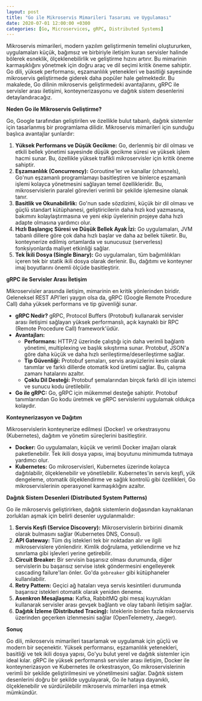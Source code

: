 ```yaml
---
layout: post
title: "Go ile Mikroservis Mimarileri Tasarımı ve Uygulaması"
date: 2020-07-01 12:00:00 +0300
categories: [Go, Microservices, gRPC, Distributed Systems]
---
```



Mikroservis mimarileri, modern yazılım geliştirmenin temelini oluştururken, uygulamaları küçük, bağımsız ve birbiriyle iletişim kuran servisler halinde bölerek esneklik, ölçeklenebilirlik ve geliştirme hızını artırır. Bu mimarinin karmaşıklığını yönetmek için doğru araç ve dil seçimi kritik öneme sahiptir. Go dili, yüksek performansı, eşzamanlılık yetenekleri ve basitliği sayesinde mikroservis geliştirmede giderek daha popüler hale gelmektedir. Bu makalede, Go dilinin mikroservis geliştirmedeki avantajlarını, gRPC ile servisler arası iletişimi, konteynerizasyonu ve dağıtık sistem desenlerini detaylandıracağız.

**Neden Go ile Mikroservis Geliştirme?**

Go, Google tarafından geliştirilen ve özellikle bulut tabanlı, dağıtık sistemler için tasarlanmış bir programlama dilidir. Mikroservis mimarileri için sunduğu başlıca avantajlar şunlardır:

1.  **Yüksek Performans ve Düşük Gecikme:** Go, derlenmiş bir dil olması ve etkili bellek yönetimi sayesinde düşük gecikme süresi ve yüksek işlem hacmi sunar. Bu, özellikle yüksek trafikli mikroservisler için kritik öneme sahiptir.
2.  **Eşzamanlılık (Concurrency):** Goroutine'ler ve kanallar (channels), Go'nun eşzamanlı programlamayı basitleştiren ve binlerce eşzamanlı işlemi kolayca yönetmesini sağlayan temel özellikleridir. Bu, mikroservislerin paralel görevleri verimli bir şekilde işlemesine olanak tanır.
3.  **Basitlik ve Okunabilirlik:** Go'nun sade sözdizimi, küçük bir dil olması ve güçlü standart kütüphanesi, geliştiricilerin daha hızlı kod yazmasına, bakımını kolaylaştırmasına ve yeni ekip üyelerinin projeye daha hızlı adapte olmasına yardımcı olur.
4.  **Hızlı Başlangıç Süresi ve Düşük Bellek Ayak İzi:** Go uygulamaları, JVM tabanlı dillere göre çok daha hızlı başlar ve daha az bellek tüketir. Bu, konteynerize edilmiş ortamlarda ve sunucusuz (serverless) fonksiyonlarda maliyet etkinliği sağlar.
5.  **Tek İkili Dosya (Single Binary):** Go uygulamaları, tüm bağımlılıkları içeren tek bir statik ikili dosya olarak derlenir. Bu, dağıtımı ve konteyner imaj boyutlarını önemli ölçüde basitleştirir.

**gRPC ile Servisler Arası İletişim**

Mikroservisler arasında iletişim, mimarinin en kritik yönlerinden biridir. Geleneksel REST API'leri yaygın olsa da, gRPC (Google Remote Procedure Call) daha yüksek performans ve tip güvenliği sunar.

*   **gRPC Nedir?** gRPC, Protocol Buffers (Protobuf) kullanarak servisler arası iletişimi sağlayan yüksek performanslı, açık kaynaklı bir RPC (Remote Procedure Call) framework'üdür.
*   **Avantajları:**
    *   **Performans:** HTTP/2 üzerinde çalıştığı için daha verimli bağlantı yönetimi, multiplexing ve başlık sıkıştırma sunar. Protobuf, JSON'a göre daha küçük ve daha hızlı serileştirme/deserileştirme sağlar.
    *   **Tip Güvenliği:** Protobuf şemaları, servis arayüzlerini kesin olarak tanımlar ve farklı dillerde otomatik kod üretimi sağlar. Bu, çalışma zamanı hatalarını azaltır.
    *   **Çoklu Dil Desteği:** Protobuf şemalarından birçok farklı dil için istemci ve sunucu kodu üretilebilir.
*   **Go ile gRPC:** Go, gRPC için mükemmel desteğe sahiptir. Protobuf tanımlarından Go kodu üretmek ve gRPC servislerini uygulamak oldukça kolaydır.

**Konteynerizasyon ve Dağıtım**

Mikroservislerin konteynerize edilmesi (Docker) ve orkestrasyonu (Kubernetes), dağıtım ve yönetim süreçlerini basitleştirir.

*   **Docker:** Go uygulamaları, küçük ve verimli Docker imajları olarak paketlenebilir. Tek ikili dosya yapısı, imaj boyutunu minimumda tutmaya yardımcı olur.
*   **Kubernetes:** Go mikroservisleri, Kubernetes üzerinde kolayca dağıtılabilir, ölçeklenebilir ve yönetilebilir. Kubernetes'in servis keşfi, yük dengeleme, otomatik ölçeklendirme ve sağlık kontrolü gibi özellikleri, Go mikroservislerinin operasyonel karmaşıklığını azaltır.

**Dağıtık Sistem Desenleri (Distributed System Patterns)**

Go ile mikroservis geliştirirken, dağıtık sistemlerin doğasından kaynaklanan zorlukları aşmak için belirli desenler uygulanmalıdır:

1.  **Servis Keşfi (Service Discovery):** Mikroservislerin birbirini dinamik olarak bulmasını sağlar (Kubernetes DNS, Consul).
2.  **API Gateway:** Tüm dış istekleri tek bir noktadan alır ve ilgili mikroservislere yönlendirir. Kimlik doğrulama, yetkilendirme ve hız sınırlama gibi işlevleri yerine getirebilir.
3.  **Circuit Breaker:** Bir servisin başarısız olması durumunda, diğer servislerin bu başarısız servise istek göndermesini engelleyerek cascading failure'ları önler. Go'da `gobreaker` gibi kütüphaneler kullanılabilir.
4.  **Retry Pattern:** Geçici ağ hataları veya servis kesintileri durumunda başarısız istekleri otomatik olarak yeniden deneme.
5.  **Asenkron Mesajlaşma:** Kafka, RabbitMQ gibi mesaj kuyrukları kullanarak servisler arası gevşek bağlantı ve olay tabanlı iletişim sağlar.
6.  **Dağıtık İzleme (Distributed Tracing):** İsteklerin birden fazla mikroservis üzerinden geçerken izlenmesini sağlar (OpenTelemetry, Jaeger).

**Sonuç**

Go dili, mikroservis mimarileri tasarlamak ve uygulamak için güçlü ve modern bir seçenektir. Yüksek performansı, eşzamanlılık yetenekleri, basitliği ve tek ikili dosya yapısı, Go'yu bulut yerel ve dağıtık sistemler için ideal kılar. gRPC ile yüksek performanslı servisler arası iletişim, Docker ile konteynerizasyon ve Kubernetes ile orkestrasyon, Go mikroservislerinin verimli bir şekilde geliştirilmesini ve yönetilmesini sağlar. Dağıtık sistem desenlerini doğru bir şekilde uygulayarak, Go ile hataya dayanıklı, ölçeklenebilir ve sürdürülebilir mikroservis mimarileri inşa etmek mümkündür.